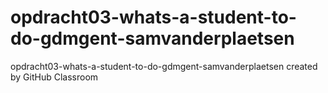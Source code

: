 # opdracht03-whats-a-student-to-do-gdmgent-samvanderplaetsen
opdracht03-whats-a-student-to-do-gdmgent-samvanderplaetsen created by GitHub Classroom
